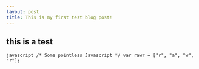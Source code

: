 ```yaml
---
layout: post
title: This is my first test blog post!
---
```


## this is a test

``javascript
/* Some pointless Javascript */
var rawr = ["r", "a", "w", "r"];
``
